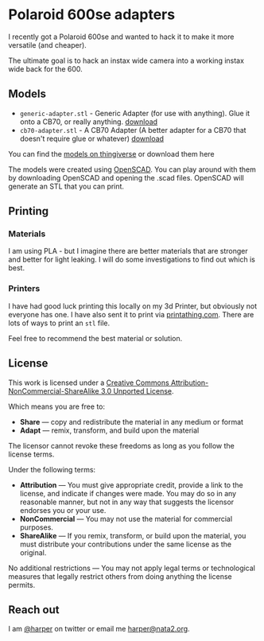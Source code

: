 # Polaroid 600se adapters

I recently got a Polaroid 600se and wanted to hack it to make it more versatile (and cheaper). 

The ultimate goal is to hack an instax wide camera into a working instax wide back for the 600.

## Models

* `generic-adapter.stl` - Generic Adapter (for use with anything). Glue it onto a CB70, or really anything. [download](https://github.com/harperreed/Polaroid600se-adapters/releases/download/0.1/generic-adapter.stl)
* `cb70-adapter.stl` - A CB70 Adapter (A better adapter for a CB70 that doesn't require glue or whatever) [download](https://github.com/harperreed/Polaroid600se-adapters/releases/download/0.1/cb70-adapter.stl)

You can find the [models on thingiverse](https://www.thingiverse.com/groups/polaroid-600/things) or download them here

The models were created using [OpenSCAD](http://www.openscad.org/). You can play around with them by downloading OpenSCAD and opening the .scad files. OpenSCAD will generate an STL that you can print. 

## Printing

### Materials

I am using PLA - but I imagine there are better materials that are stronger and better for light leaking. I will do some investigations to find out which is best. 

### Printers

I have had good luck printing this locally on my 3d Printer, but obviously not everyone has one. I have also sent it to print via [printathing.com](http://printathing.com). There are lots of ways to print an `stl` file. 

Feel free to recommend the best material or solution. 

## License

This work is licensed under a [Creative Commons Attribution-NonCommercial-ShareAlike 3.0 Unported License](https://creativecommons.org/licenses/by-nc-sa/3.0/).

Which means you are free to:

* **Share** — copy and redistribute the material in any medium or format
* **Adapt** — remix, transform, and build upon the material

The licensor cannot revoke these freedoms as long as you follow the license terms.

Under the following terms:

* **Attribution** — You must give appropriate credit, provide a link to the license, and indicate if changes were made. You may do so in any reasonable manner, but not in any way that suggests the licensor endorses you or your use.
* **NonCommercial** — You may not use the material for commercial purposes.
* **ShareAlike** — If you remix, transform, or build upon the material, you must distribute your contributions under the same license as the original.

No additional restrictions — You may not apply legal terms or technological measures that legally restrict others from doing anything the license permits.

## Reach out

I am [@harper](http://twitter.com/harper) on twitter or email me [harper@nata2.org](mailto:harper@nata2.org).
